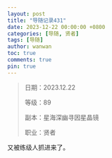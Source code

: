 ```yaml
---
layout: post
title: "导随记录431"
date: 2023-12-22 00:00:00 +0800
categories: [导随, 贤者]
tags: [导随]
author: wanwan
toc: true
comments: true
pin: true
---
```

> 日期：2023.12.22
>
> 等级：89
>
> 副本：星海深幽寻因星晶镜
>
> 职业：贤者

又被练级人抓进来了。